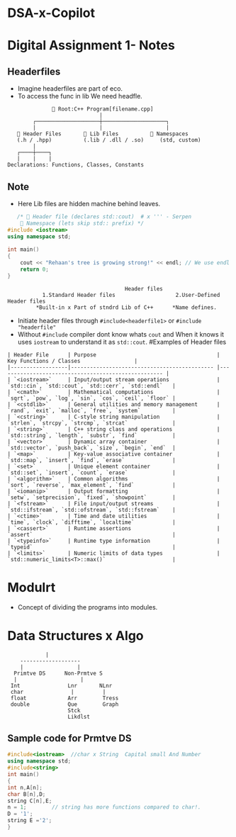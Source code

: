 # DSA-x-Copilot
# Digital Assignment 1- Notes
## Headerfiles
* Imagine headerfiles are part of eco.
* To access the func in lib We need headfle.
```
              🌲 Root:C++ Program[filename.cpp]
                             |
        ┌────────────────────┼────────────────────┐
        |                    |                    |
   📜 Header Files       🧰 Lib Files          🧠 Namespaces
   (.h / .hpp)          (.lib / .dll / .so)     (std, custom)
        |
   ┌────┼────┐
   |    |    |
Declarations: Functions, Classes, Constants
```
## Note
* Here Lib files are hidden machine behind leaves.
```C++
   /* 📜 Header file (declares std::cout)  # x ''' - Serpen
    🧠 Namespace (lets skip std:: prefix) */
#include <iostream>
using namespace std;     
                    
int main()
{
    cout << "Rehaan's tree is growing strong!" << endl; // We use endl for cout not for cin.
    return 0;
}
```
```
                                     Header files
           1.Standard Header files                   2.User-Defined Header files
         *Built-in x Part of stndrd Lib of C++      *Name defines.
```
* Initiate header files through ``#include<headerfile1>`` or ``#include "headerfile"``
* Without ``#include`` compiler dont know whats ``cout`` and When it knows it uses ``iostream`` to understand it as ``std::cout``.
#Examples of Header files
```
| Header File      | Purpose                                      |             Key Functions / Classes                 |
|------------------|--------------------------------------------- |---------------------------------------------------- |
| `<iostream>`     | Input/output stream operations               | `std::cin`, `std::cout`, `std::cerr`, `std::endl`   |
| `<cmath>`        | Mathematical computations                    | `sqrt`, `pow`, `log`, `sin`, `cos`, `ceil`, `floor` |
| `<cstdlib>`      | General utilities and memory management      | `rand`, `exit`, `malloc`, `free`, `system`          |
| `<cstring>`      | C-style string manipulation                  | `strlen`, `strcpy`, `strcmp`, `strcat`              |
| `<string>`       | C++ string class and operations              | `std::string`, `length`, `substr`, `find`           |
| `<vector>`       | Dynamic array container                      | `std::vector`, `push_back`, `size`, `begin`, `end`  |
| `<map>`          | Key-value associative container              | `std::map`, `insert`, `find`, `erase`               |
| `<set>`          | Unique element container                     | `std::set`, `insert`, `count`, `erase`              |
| `<algorithm>`    | Common algorithms                            | `sort`, `reverse`, `max_element`, `find`            |
| `<iomanip>`      | Output formatting                            | `setw`, `setprecision`, `fixed`, `showpoint`        |
| `<fstream>`      | File input/output streams                    | `std::ifstream`, `std::ofstream`, `std::fstream`    |
| `<ctime>`        | Time and date utilities                      | `time`, `clock`, `difftime`, `localtime`            |
| `<cassert>`      | Runtime assertions                           | `assert`                                            |
| `<typeinfo>`     | Runtime type information                     | `typeid`                                            |
| `<limits>`       | Numeric limits of data types                 | `std::numeric_limits<T>::max()`                     |
```
# Modulrt
* Concept of dividing the programs into modules.
# Data Structures x Algo
```         DS
            |
    -------------------
    |                 |
  Primtve DS      Non-Prmtve S
  |                    |
 Int               Lnr       NLnr
 char               |         |
 float             Arr        Tress
 double            Que        Graph
                   Stck
                   Likdlst
```
## Sample code for Prmtve DS
```C++
#include<iostream>  //char x String  Capital small And Number 
using namespace std;
#include<string>
int main()
{
int n,A[n];
char B[n],D;
string C[n],E;
n = 1;        // string has more functions compared to char!.
D = '1';
string E ='2';
}
```

  



